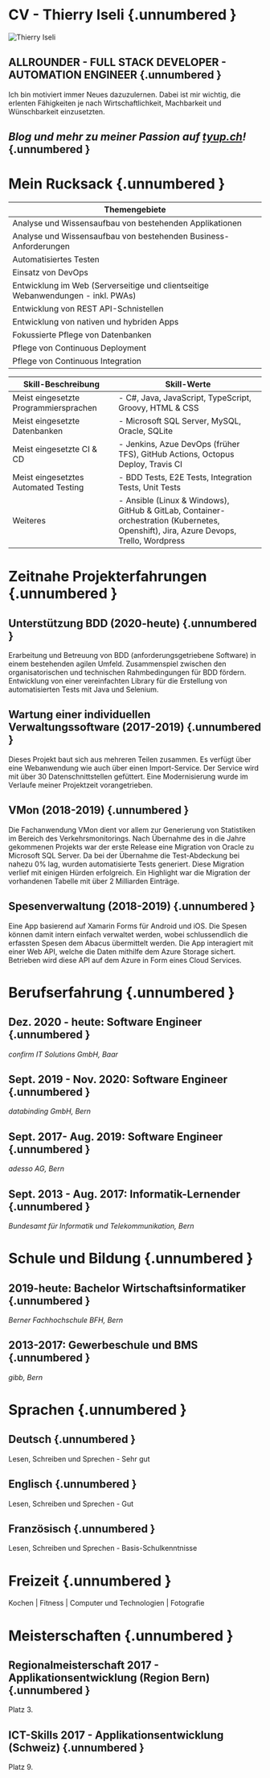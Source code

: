 # CV - Thierry Iseli {.unnumbered }

![Thierry Iseli](https://tyup.ch/wp-content/uploads/2021/06/Iseli_Thierry-uai-230x230.jpg)

## ALLROUNDER - FULL STACK DEVELOPER - AUTOMATION ENGINEER {.unnumbered }

Ich bin motiviert immer Neues dazuzulernen. Dabei ist mir wichtig, die erlenten Fähigkeiten je nach Wirtschaftlichkeit, Machbarkeit und Wünschbarkeit einzusetzten.

## *Blog und mehr zu meiner Passion auf [tyup.ch](https://tyup.ch/)!* {.unnumbered }

# Mein Rucksack {.unnumbered }

| Themengebiete                                                                    |
|----------------------------------------------------------------------------------|
| Analyse und Wissensaufbau von bestehenden Applikationen                          |
| Analyse und Wissensaufbau von bestehenden Business-Anforderungen                 |
| Automatisiertes Testen                                                           |
| Einsatz von DevOps                                                               |
| Entwicklung im Web (Serverseitige und clientseitige Webanwendungen - inkl. PWAs) |
| Entwicklung von REST API-Schnistellen                                            |
| Entwicklung von nativen und hybriden Apps                                        |
| Fokussierte Pflege von Datenbanken                                               |
| Pflege von Continuous Deployment                                                 |
| Pflege von Continuous Integration                                                |

| Skill-Beschreibung                    | Skill-Werte                                                                                                                          |
|---------------------------------------|--------------------------------------------------------------------------------------------------------------------------------------|
| Meist eingesetzte Programmiersprachen | - C#, Java, JavaScript, TypeScript, Groovy, HTML & CSS<br />                                                                         |
| Meist eingesetzte Datenbanken         | - Microsoft SQL Server, MySQL, Oracle, SQLite<br />                                                                                  |
| Meist eingesetzte CI & CD             | - Jenkins, Azue DevOps (früher TFS), GitHub Actions, Octopus Deploy, Travis CI                                                       |
| Meist eingesetztes Automated Testing  | - BDD Tests, E2E Tests, Integration Tests, Unit Tests                                                                                |
| Weiteres                              | - Ansible (Linux & Windows), GitHub & GitLab, Container-orchestration (Kubernetes, Openshift), Jira, Azure Devops, Trello, Wordpress |

# Zeitnahe Projekterfahrungen {.unnumbered }
 
## Unterstützung BDD (2020-heute) {.unnumbered }

Erarbeitung und Betreuung von BDD (anforderungsgetriebene Software) in einem bestehenden agilen Umfeld. Zusammenspiel zwischen den organisatorischen und technischen Rahmbedingungen für BDD fördern. Entwicklung von einer vereinfachten Library für die Erstellung von automatisierten Tests mit Java und Selenium.

## Wartung einer individuellen Verwaltungssoftware (2017-2019) {.unnumbered }

Dieses Projekt baut sich aus mehreren Teilen zusammen. Es verfügt über eine Webanwendung wie auch über einen Import-Service. Der Service wird mit über 30 Datenschnittstellen gefüttert. Eine Modernisierung wurde im Verlaufe meiner Projektzeit vorangetrieben.

## VMon (2018-2019) {.unnumbered }

Die Fachanwendung VMon dient vor allem zur Generierung von Statistiken im Bereich des Verkehrsmonitorings. Nach Übernahme des in die Jahre gekommenen Projekts war der erste Release eine Migration von Oracle zu Microsoft SQL Server. Da bei der Übernahme die Test-Abdeckung bei nahezu 0% lag, wurden automatisierte Tests generiert. Diese Migration verlief mit einigen Hürden erfolgreich. Ein Highlight war die Migration der vorhandenen Tabelle mit über 2 Milliarden Einträge.

## Spesenverwaltung (2018-2019) {.unnumbered }

Eine App basierend auf Xamarin Forms für Android und iOS. Die Spesen können damit intern einfach verwaltet werden, wobei schlussendlich die erfassten Spesen dem Abacus übermittelt werden. Die App interagiert mit einer Web API, welche die Daten mithilfe dem Azure Storage sichert. Betrieben wird diese API auf dem Azure in Form eines Cloud Services.

# Berufserfahrung {.unnumbered }

## Dez. 2020 - heute: Software Engineer {.unnumbered }

*confirm IT Solutions GmbH, Baar*</br>

## Sept. 2019 - Nov. 2020: Software Engineer {.unnumbered }

*databinding GmbH, Bern*</br>

## Sept. 2017- Aug. 2019: Software Engineer {.unnumbered }

*adesso AG, Bern*</br>

## Sept. 2013 - Aug. 2017: Informatik-Lernender {.unnumbered }

*Bundesamt für Informatik und Telekommunikation, Bern*</br>

# Schule und Bildung {.unnumbered }

## 2019-heute: Bachelor Wirtschaftsinformatiker {.unnumbered }

*Berner Fachhochschule BFH, Bern*</br>

## 2013-2017: Gewerbeschule und BMS {.unnumbered }

*gibb, Bern*</br>

# Sprachen {.unnumbered }

## Deutsch {.unnumbered }

Lesen, Schreiben und Sprechen - Sehr gut

## Englisch {.unnumbered }

Lesen, Schreiben und Sprechen - Gut

## Französisch {.unnumbered }

Lesen, Schreiben und Sprechen - Basis-Schulkenntnisse

# Freizeit {.unnumbered }

Kochen | Fitness | Computer und Technologien | Fotografie

# Meisterschaften {.unnumbered }

## Regionalmeisterschaft 2017 - Applikationsentwicklung (Region Bern) {.unnumbered }

Platz 3.

## ICT-Skills 2017 - Applikationsentwicklung (Schweiz) {.unnumbered }

Platz 9.
